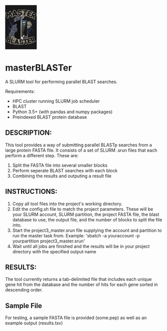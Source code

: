 <img width="20%" height="20%" src="master_BLASTer.png">

# masterBLASTer
A SLURM tool for performing parallel BLAST searches.

Requirements:
* HPC cluster running SLURM job scheduler
* BLAST
* Python 3.5+ (with pandas and numpy packages)
* Preindexed BLAST protein database

## DESCRIPTION:
This tool provides a way of submitting parallel BLASTp searches from a large protein FASTA file. It consists of a set of SLURM .srun files that each perform a different step. These are:
1) Split the FASTA file into several smaller blocks
2) Perform seperate BLAST searches with each block
3) Combining the results and outputing a result file

## INSTRUCTIONS:
1) Copy all tool files into the project's working directory.
2) Edit the config.sh file to match the project parameters. These will be your SLURM account, SLURM partition, the project FASTA file, the blast database to use, the output file, and the number of blocks to split the file into.
3) Start the project3_master.srun file supplying the account and partition to run the master task from.
Example: 'sbatch -a youraccount -p yourpartition project3_master.srun'
4) Wait until all jobs are finished and the results will be in your project directory with the specified output name

## RESULTS:
The tool currently returns a tab-delimited file that includes each unique gene hit from the database and the number of hits for each gene sorted in descending order.

## Sample File
For testing, a sample FASTA file is provided (some.pep) as well as an example output (results.tsv)


